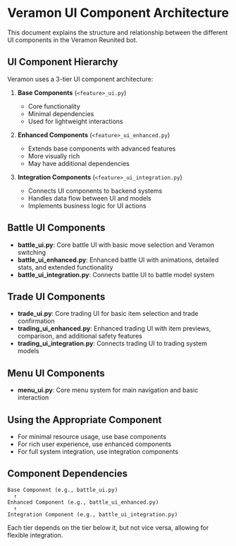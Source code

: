 # Veramon UI Component Architecture

This document explains the structure and relationship between the different UI components in the Veramon Reunited bot.

## UI Component Hierarchy

Veramon uses a 3-tier UI component architecture:

1. **Base Components** (`<feature>_ui.py`)
   - Core functionality 
   - Minimal dependencies
   - Used for lightweight interactions

2. **Enhanced Components** (`<feature>_ui_enhanced.py`)
   - Extends base components with advanced features
   - More visually rich
   - May have additional dependencies

3. **Integration Components** (`<feature>_ui_integration.py`)
   - Connects UI components to backend systems
   - Handles data flow between UI and models
   - Implements business logic for UI actions

## Battle UI Components

- **battle_ui.py**: Core battle UI with basic move selection and Veramon switching
- **battle_ui_enhanced.py**: Enhanced battle UI with animations, detailed stats, and extended functionality
- **battle_ui_integration.py**: Connects battle UI to battle model system

## Trade UI Components

- **trade_ui.py**: Core trading UI for basic item selection and trade confirmation
- **trading_ui_enhanced.py**: Enhanced trading UI with item previews, comparison, and additional safety features
- **trading_ui_integration.py**: Connects trading UI to trading system models

## Menu UI Components

- **menu_ui.py**: Core menu system for main navigation and basic interaction

## Using the Appropriate Component

- For minimal resource usage, use base components
- For rich user experience, use enhanced components
- For full system integration, use integration components

## Component Dependencies

```
Base Component (e.g., battle_ui.py)
  ↑
Enhanced Component (e.g., battle_ui_enhanced.py)
  ↑
Integration Component (e.g., battle_ui_integration.py)
```

Each tier depends on the tier below it, but not vice versa, allowing for flexible integration.
